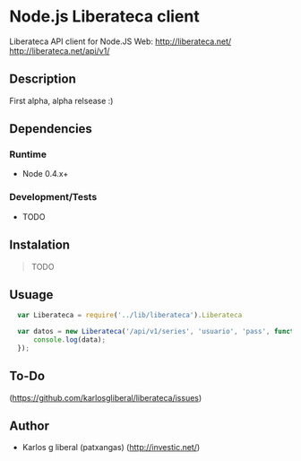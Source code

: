 Node.js Liberateca client
=========================
Liberateca API client for Node.JS
Web: http://liberateca.net/
http://liberateca.net/api/v1/

Description
-----------
First alpha, alpha relsease :)

Dependencies
------------

### Runtime
* Node 0.4.x+

### Development/Tests
* TODO 

Instalation
-----------
> TODO


Usuage
------
``` js
  var Liberateca = require('../lib/liberateca').Liberateca

  var datos = new Liberateca('/api/v1/series', 'usuario', 'pass', function(error, data){
      console.log(data);
  });
```

To-Do
-----
 (<https://github.com/karlosgliberal/liberateca/issues>)

Author
------

* Karlos g liberal (patxangas) (<http://investic.net/>)


